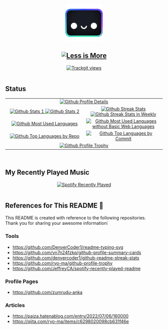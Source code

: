 <section align="center">
	<a href="https://houston.astro.build" target="_blank">
		<img
			alt="Houston"
			src="./images/houston.webp"
			width="120px"
		/>
	</a>
	<h1 align="center">
		<a href="https://en.wiktionary.org/wiki/less_is_more" target="_blank">
			<img
				alt="Less is More"
				src="https://readme-typing-svg.demolab.com?font=Roboto+Mono&weight=600&size=32&duration=3200&pause=400&center=true&vCenter=true&repeat=false&width=320&height=48&lines=Less+is+More"
				width="320px"
				height="48px"
			/>
		</a>
	</h1>
	<a href="https://trackgit.com" target="_blank">
		<img src="https://us-central1-trackgit-analytics.cloudfunctions.net/token/ping/lj6w45jrhdm0xrgtiflj" alt="Trackgit views" />
	</a>
</section>

<br />

## Status

<table align="center">
	<tbody align="center">
		<tr>
			<td colspan="2">
				<a href="https://github.com/junpei-8" target="_blank">
					<img
						alt="Github Profile Details"
						src="https://github-profile-summary-cards.vercel.app/api/cards/profile-details?username=junpei-8&theme=react"
						width="100%"
					/>
				</a>
			</td>
		</tr>
		<tr>
			<td width="420px">
				<a href="https://github.com/anuraghazra/github-readme-stats#github-stats-card" target="_blank">
					<img
						alt="Github Stats 1"
						src="https://github-readme-stats.vercel.app/api?username=junpei-8&show_icons=ture&show=reviews&hide=issues,contribs&hide_border=true&include_all_commits=true&card_width=420px&theme=react&"
						width="100%"
					/>
					<img
						alt="Github Stats 2"
						src="https://github-readme-stats.vercel.app/api?username=junpei-8&show_icons=ture&show=discussions_started,discussions_answered&hide=stars,prs&hide_border=true&hide_title=true&rank_icon=percentile&card_width=420px&theme=react"
						width="100%"
					/>
				</a>
			</td>
			<td width="420px">
				<a href="https://github.com/denvercoder1/github-readme-streak-stats" target="_blank">
					<img
						alt="Github Streak Stats"
						src="https://github-readme-streak-stats.herokuapp.com/?user=junpei-8&hide_border=true&theme=react"
						width="100%"
					/>
					<img
						alt="Github Streak Stats in Weekly"
						src="https://github-readme-streak-stats.herokuapp.com/?user=junpei-8&hide_border=true&mode=weekly&theme=react"
						width="100%"
					/>
				</a>
			</td>
		</tr>
		<tr>
			<td>
				<a href="https://github.com/anuraghazra/github-readme-stats#top-languages-card" target="_blank">
					<img
						alt="Github Most Used Languages"
						src="https://github-readme-stats.vercel.app/api/top-langs/?username=junpei-8&layout=donut-vertical&show_icons=true&hide_border=true&langs_count=10&theme=react"
						width="100%"
					/>
				</a>
			</td>
			<td>
				<a href="https://github.com/anuraghazra/github-readme-stats#top-languages-card" target="_blank">
					<img
						alt="Github Most Used Languages without Basic Web Languages"
						src="https://github-readme-stats.vercel.app/api/top-langs/?username=junpei-8&layout=donut-vertical&custom_title=(Without+Basic+Web+Langs)&show_icons=true&hide=typescript,javascript,html,css,sass,scss&hide_border=true&langs_count=10&theme=react"
						width="100%"
					/>
				</a>
			</td>
		</tr>
		<tr>
			<td>
				<a href="https://github.com/vn7n24fzkq/github-profile-summary-cards#top-languages-used-in-repository-card" target="_blank">
					<img
						alt="Github Top Languages by Repo"
						src="https://github-profile-summary-cards.vercel.app/api/cards/repos-per-language?username=junpei-8&theme=react"
						width="100%"
					/>
				</a>
			</td>
			<td>
				<a href="https://github.com/vn7n24fzkq/github-profile-summary-cards#top-languages-in-commits-card" target="_blank">
					<img
						alt="Github Top Languages by Commit"
						src="https://github-profile-summary-cards.vercel.app/api/cards/most-commit-language?username=junpei-8&theme=react"
						width="100%"
					/>
				</a>
			</td>
		</tr>
		<tr>
			<td colspan="2">
				<a href="https://github.com/ryo-ma/github-profile-trophy" target="_blank">
					<img
						alt="Github Profile Trophy"
						src="https://github-profile-trophy.vercel.app/?username=junpei-8&column=8&row=1&no-frame=true&theme=algolia"
						width="100%"
					/>
				</a>
			</td>
		</tr>
	</tbody>
</table>

<br />

## My Recently Played Music

<section align="center">
	<a href="https://open.spotify.com/intl-ja/artist/3YI0IfapXX8M8W3zwzmcbM" target="_blank">
		<img
			alt="Spotify Recently Played"
			src="https://spotify-recently-played-readme.vercel.app/api?user=31kj7xogsixxaidha3tjvjoarhsq&unique=true&width=840&count=10"
		/>
	</a>
</section>

<br />

## References for This README 👋

This README is created with reference to the following repositories.\
Thank you for sharing your awesome information❕

### Tools

- https://github.com/DenverCoder1/readme-typing-svg
- https://github.com/vn7n24fzkq/github-profile-summary-cards
- https://github.com/denvercoder1/github-readme-streak-stats
- https://github.com/ryo-ma/github-profile-trophy
- https://github.com/JeffreyCA/spotify-recently-played-readme

### Profile Pages

- https://github.com/zumrudu-anka

### Articles

- https://paiza.hatenablog.com/entry/2022/07/06/160000
- https://qiita.com/ryo-ma/items/c6298020098cb631f46e
